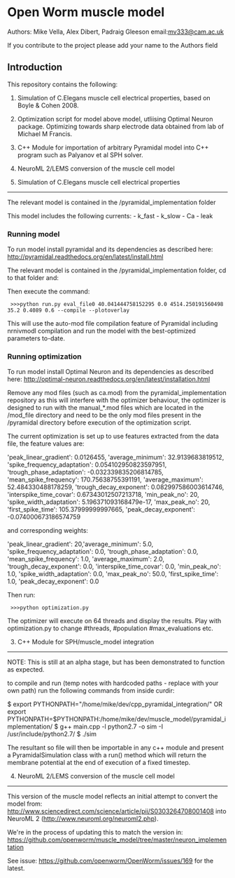 Open Worm muscle model
======================

Authors: Mike Vella, Alex Dibert, Padraig Gleeson
email:mv333@cam.ac.uk

If you contribute to the project please add your name to the Authors field

Introduction
------------

This repository contains the following:

1. Simulation of C.Elegans muscle cell electrical properties, based on Boyle & Cohen 2008.
2. Optimization script for model above model, utliising Optimal Neuron package. Optimizing towards sharp electrode data obtained from lab of Michael M Francis.
3. C++ Module for importation of arbitrary Pyramidal model into C++ program such as Palyanov et al SPH solver.
4. NeuroML 2/LEMS conversion of the muscle cell model


1. Simulation of C.Elegans muscle cell electrical properties
-----------------------------------------------------------

The relevant model is contained in the /pyramidal_implementation folder

This model includes the following currents:
    - k_fast
    - k_slow
    - Ca
    - leak

### Running model


To run model install pyramidal and its dependencies as described here: 
http://pyramidal.readthedocs.org/en/latest/install.html

The relevant model is contained in the /pyramidal_implementation folder, cd to that folder and:

Then execute the command:

     >>>python run.py eval_file0 40.041444758152295 0.0 4514.250191560498 35.2 0.4089 0.6 --compile --plotoverlay

This will use the auto-mod file compilation feature of Pyramidal including nrnivmodl compilation and run the model with the best-optimized parameters to-date.

### Running optimization

To run model install Optimal Neuron and its dependencies as described here: 
http://optimal-neuron.readthedocs.org/en/latest/installation.html

Remove any mod files (such as ca.mod) from the pyramidal_implementation repository as this will interfere with the optimizer behaviour, the optimizer is designed to run with the manual_*.mod files which are located in the /mod_file directory and need to be the only mod files present in the /pyramidal directory before execution of the optimization script.

The current optimization is set up to use features extracted from the data file, the feature values are:

'peak_linear_gradient': 0.0126455, 'average_minimum': 32.9139683819512, 'spike_frequency_adaptation': 0.054102950823597951, 'trough_phase_adaptation': -0.032339835206814785, 'mean_spike_frequency': 170.75638755391191, 'average_maximum': 52.484330488178259, 'trough_decay_exponent': 0.082997586003614746, 'interspike_time_covar': 0.67343012507213718, 'min_peak_no': 20, 'spike_width_adaptation': 5.196371093168479e-17, 'max_peak_no': 20, 'first_spike_time': 105.37999999997665, 'peak_decay_exponent': -0.074000673186574759

and corresponding weights:

'peak_linear_gradient': 20,'average_minimum': 5.0, 'spike_frequency_adaptation': 0.0, 'trough_phase_adaptation': 0.0, 'mean_spike_frequency': 1.0, 'average_maximum': 2.0, 'trough_decay_exponent': 0.0, 'interspike_time_covar': 0.0, 'min_peak_no': 1.0, 'spike_width_adaptation': 0.0, 'max_peak_no': 50.0, 'first_spike_time': 1.0, 'peak_decay_exponent': 0.0

Then run:

     >>>python optimization.py

The optimizer will execute on 64 threads and display the results. Play with optimization.py to change #threads, #population #max_evaluations etc.

3. C++ Module for SPH/muscle_model integration
----------------------------------------------

NOTE: This is still at an alpha stage, but has been demonstrated to function as expected.

to compile and run (temp notes with hardcoded paths - replace with your own path) 
run the following commands from inside curdir:
 
$ export PYTHONPATH="/home/mike/dev/cpp_pyramidal_integration/"
OR
export PYTHONPATH=$PYTHONPATH:/home/mike/dev/muscle_model/pyramidal_implementation/
$ g++ main.cpp -l python2.7 -o sim -I /usr/include/python2.7/
$ ./sim

The resultant so file will then be importable in any c++ module and present a PyramidalSimulation class with a run() method which will return the membrane potential at the end of execution of a fixed timestep.

4. NeuroML 2/LEMS conversion of the muscle cell model
-----------------------------------------------------

This version of the muscle model reflects an initial attempt to convert the model from: http://www.sciencedirect.com/science/article/pii/S0303264708001408 into NeuroML 2 (http://www.neuroml.org/neuroml2.php).

We're in the process of updating this to match the version in: https://github.com/openworm/muscle_model/tree/master/neuron_implementation

See issue: https://github.com/openworm/OpenWorm/issues/169 for the latest.

